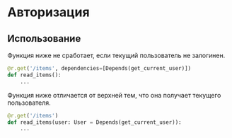 # Авторизация

## Использование

Функция ниже не сработает, если текущий пользователь не залогинен.

```python
@r.get('/items', dependencies=[Depends(get_current_user)])
def read_items():
    ...
```

Функция ниже отличается от верхней тем, что она получает текущего пользователя.

```python
@r.get('/items')
def read_items(user: User = Depends(get_current_user)):
    ...
```
